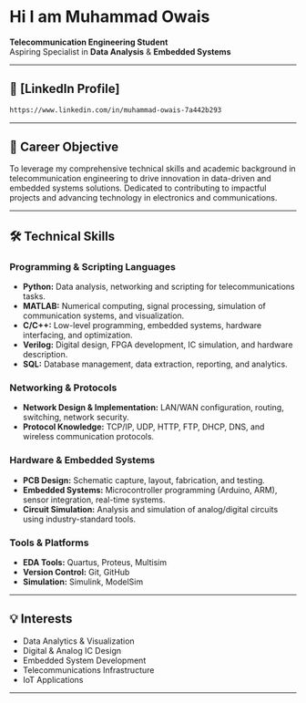 # Hi I am Muhammad Owais

**Telecommunication Engineering Student**  
Aspiring Specialist in **Data Analysis** & **Embedded Systems**

---

## 🔗 [LinkedIn Profile]
```bash
https://www.linkedin.com/in/muhammad-owais-7a442b293
```
---

## 🎯 Career Objective
To leverage my comprehensive technical skills and academic background in telecommunication engineering to drive innovation in data-driven and embedded systems solutions. Dedicated to contributing to impactful projects and advancing technology in electronics and communications.

---

## 🛠️ Technical Skills

### Programming & Scripting Languages
- **Python:** Data analysis, networking and scripting for telecommunications tasks.
- **MATLAB:** Numerical computing, signal processing, simulation of communication systems, and visualization.
- **C/C++:** Low-level programming, embedded systems, hardware interfacing, and optimization.
- **Verilog:** Digital design, FPGA development, IC simulation, and hardware description.
- **SQL:** Database management, data extraction, reporting, and analytics.

### Networking & Protocols
- **Network Design & Implementation:** LAN/WAN configuration, routing, switching, network security.
- **Protocol Knowledge:** TCP/IP, UDP, HTTP, FTP, DHCP, DNS, and wireless communication protocols.

### Hardware & Embedded Systems
- **PCB Design:** Schematic capture, layout, fabrication, and testing.
- **Embedded Systems:** Microcontroller programming (Arduino, ARM), sensor integration, real-time systems.
- **Circuit Simulation:** Analysis and simulation of analog/digital circuits using industry-standard tools.

### Tools & Platforms
- **EDA Tools:** Quartus, Proteus, Multisim
- **Version Control:** Git, GitHub
- **Simulation:** Simulink, ModelSim

---

## 💡 Interests
- Data Analytics & Visualization
- Digital & Analog IC Design
- Embedded System Development
- Telecommunications Infrastructure
- IoT Applications

---
